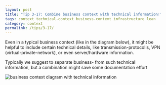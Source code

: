 ```yaml
---
layout: post
title: "Tip 3-17: Combine business context with technical information!"
tags: context technical-context business-context infrastructure lean
category: context
permalink: /tips/3-17/
---
```


Even in a typical business context (like in the diagram below), it might be
helpful to include certain technical details, like transmission-protocolls,
VPN (virtual-private-network), or even server/hardware information.

Typically we suggest to separate business- from such technical information,
but a combination might save some documentation effort


![business context diagram with technical information]({{site.imageurl}}/03-business-context-with-technical-info.webp)
